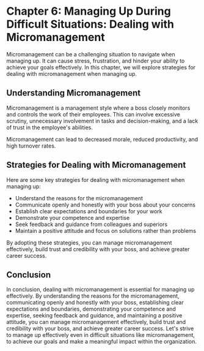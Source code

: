 Chapter 6: Managing Up During Difficult Situations: Dealing with Micromanagement
================================================================================

Micromanagement can be a challenging situation to navigate when managing up. It can cause stress, frustration, and hinder your ability to achieve your goals effectively. In this chapter, we will explore strategies for dealing with micromanagement when managing up.

Understanding Micromanagement
-----------------------------

Micromanagement is a management style where a boss closely monitors and controls the work of their employees. This can involve excessive scrutiny, unnecessary involvement in tasks and decision-making, and a lack of trust in the employee's abilities.

Micromanagement can lead to decreased morale, reduced productivity, and high turnover rates.

Strategies for Dealing with Micromanagement
-------------------------------------------

Here are some key strategies for dealing with micromanagement when managing up:

* Understand the reasons for the micromanagement
* Communicate openly and honestly with your boss about your concerns
* Establish clear expectations and boundaries for your work
* Demonstrate your competence and expertise
* Seek feedback and guidance from colleagues and superiors
* Maintain a positive attitude and focus on solutions rather than problems

By adopting these strategies, you can manage micromanagement effectively, build trust and credibility with your boss, and achieve greater career success.

Conclusion
----------

In conclusion, dealing with micromanagement is essential for managing up effectively. By understanding the reasons for the micromanagement, communicating openly and honestly with your boss, establishing clear expectations and boundaries, demonstrating your competence and expertise, seeking feedback and guidance, and maintaining a positive attitude, you can manage micromanagement effectively, build trust and credibility with your boss, and achieve greater career success. Let's strive to manage up effectively even in difficult situations like micromanagement, to achieve our goals and make a meaningful impact within the organization.


